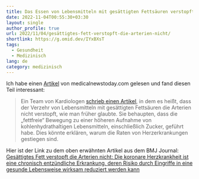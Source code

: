 ```yaml
---
title: Das Essen von Lebensmitteln mit gesättigten Fettsäuren verstopft die Arterien nicht
date: 2022-11-04T00:55:30+03:30
layout: single
author_profile: true
url: 2022/11/04/gesättigtes-fett-verstopft-die-arterien-nicht/
shortlink: https://g.omid.dev/IYxBXsT
tags:
  - Gesundheit
  - Medizinisch
lang: de
category: medizinisch
---
```

Ich habe einen [Artikel](https://www.medicalnewstoday.com/articles/326269#dairy-saturated-fat-and-heart-health) von medicalnewstoday.com gelesen und fand diesen Teil interessant:

> Ein Team von Kardiologen [schrieb einen Artikel](https://bjsm.bmj.com/content/51/15/1111), in dem es heißt, dass der Verzehr von Lebensmitteln mit gesättigten Fettsäuren die Arterien nicht verstopft, wie man früher glaubte. Sie behaupten, dass die „fettfreie“ Bewegung zu einer höheren Aufnahme von kohlenhydrathaltigen Lebensmitteln, einschließlich Zucker, geführt habe. Dies könnte erklären, warum die Raten von Herzerkrankungen gestiegen sind.

Hier ist der Link zu dem oben erwähnten Artikel aus dem BMJ Journal: [Gesättigtes Fett verstopft die Arterien nicht: Die koronare Herzkrankheit ist eine chronisch entzündliche Erkrankung, deren Risiko durch Eingriffe in eine gesunde Lebensweise wirksam reduziert werden kann](https://bjsm.bmj.com/content/51/15/1111)
